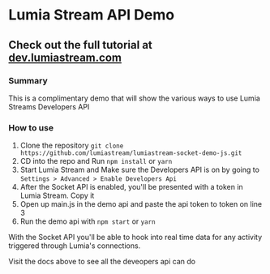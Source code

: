 # Lumia Stream API Demo

## Check out the full tutorial at [dev.lumiastream.com](https://dev.lumiastream.com/docs/intro)

### Summary

This is a complimentary demo that will show the various ways to use Lumia Streams Developers API

### How to use

1) Clone the repository `git clone https://github.com/lumiastream/lumiastream-socket-demo-js.git`
2) CD into the repo and Run `npm install` or `yarn`
3) Start Lumia Stream and Make sure the Developers API is on by going to `Settings > Advanced > Enable Developers Api`
4) After the Socket API is enabled, you'll be presented with a token in Lumia Stream. Copy it
5) Open up main.js in the demo api and paste the api token to token on line 3
6) Run the demo api with `npm start` or `yarn`

With the Socket API you'll be able to hook into real time data for any activity triggered through Lumia's connections.

Visit the docs above to see all the deveopers api can do
